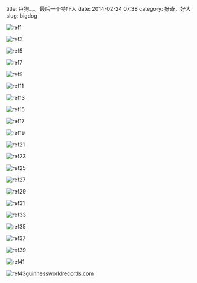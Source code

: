 title: 巨狗。。。最后一个特吓人
date: 2014-02-24 07:38
category: 好奇，好大
slug: bigdog





![ref1][ref1]










![ref3][ref3]










![ref5][ref5]










![ref7][ref7]










![ref9][ref9]










![ref11][ref11]










![ref13][ref13]










![ref15][ref15]










![ref17][ref17]










![ref19][ref19]










![ref21][ref21]










![ref23][ref23]










![ref25][ref25]










![ref27][ref27]










![ref29][ref29]










![ref31][ref31]










![ref33][ref33]










![ref35][ref35]










![ref37][ref37]










![ref39][ref39]










![ref41][ref41]










![ref43][ref43][guinnessworldrecords.com][ref44]



[ref1]: http://cdn.viralnova.com/wp-content/uploads/2013/10/lap-dogs.jpg

[ref2]: http://instagram.com/p/fg2qv-lHaM/

[ref3]: http://cdn.viralnova.com/wp-content/uploads/2013/10/lap-dogs2.jpg

[ref4]: http://instagram.com/p/fgrYByiX0R/

[ref5]: http://cdn.viralnova.com/wp-content/uploads/2013/10/lap-dogs3.jpg

[ref6]: http://instagram.com/p/ftJ6jenKHh/

[ref7]: http://cdn.viralnova.com/wp-content/uploads/2013/10/lap-dogs4.jpg

[ref8]: http://instagram.com/p/fzsZIfP19H/

[ref9]: http://cdn.viralnova.com/wp-content/uploads/2013/10/lap-dogs5.jpg

[ref10]: http://instagram.com/p/f0iD1kQzNI/

[ref11]: http://cdn.viralnova.com/wp-content/uploads/2013/10/lap-dogs6.jpg

[ref12]: http://let-shine-on-me.tumblr.com/post/64416535458

[ref13]: http://cdn.viralnova.com/wp-content/uploads/2013/10/lap-dogs7.jpg

[ref14]: http://thenewdocsully85.tumblr.com/post/62720487439

[ref15]: http://cdn.viralnova.com/wp-content/uploads/2013/10/lap-dogs8.jpg

[ref16]: http://welcometowh0reland.tumblr.com/post/63688286511/its-so-fluffy

[ref17]: http://cdn.viralnova.com/wp-content/uploads/2013/10/lap-dogs9.jpg

[ref18]: http://nanoklik.tumblr.com/post/62071822997/a-compilation-of-kaspar-my-lovely-but-stupid

[ref19]: http://cdn.viralnova.com/wp-content/uploads/2013/10/lap-dogs10.jpg

[ref20]: http://isabelalina12.tumblr.com/post/61509747931

[ref21]: http://cdn.viralnova.com/wp-content/uploads/2013/10/lap-dogs11.jpg

[ref22]: http://poetrycatmoon.tumblr.com/post/62247650647

[ref23]: http://cdn.viralnova.com/wp-content/uploads/2013/10/lap-dogs12.jpg

[ref24]: http://instagram.com/p/fvceqcrbZ1/

[ref25]: http://cdn.viralnova.com/wp-content/uploads/2013/10/lap-dogs13.jpg

[ref26]: http://poetrycatmoon.tumblr.com/post/63167934230

[ref27]: http://cdn.viralnova.com/wp-content/uploads/2013/10/lap-dogs14.jpg

[ref28]: http://instagram.com/p/fcOAEjoGQw/

[ref29]: http://cdn.viralnova.com/wp-content/uploads/2013/10/lap-dogs15.jpg

[ref30]: http://instagram.com/p/farY8hNVTG/

[ref31]: http://cdn.viralnova.com/wp-content/uploads/2013/10/lap-dogs16.gif

[ref32]: http://wegoingon.tumblr.com/post/60257419021

[ref33]: http://cdn.viralnova.com/wp-content/uploads/2013/10/lap-dogs17.jpg

[ref34]: http://instagram.com/p/fYt9exh16E/

[ref35]: http://cdn.viralnova.com/wp-content/uploads/2013/10/lap-dogs18.jpg

[ref36]: http://instagram.com/p/fYayfttXvJ/

[ref37]: http://cdn.viralnova.com/wp-content/uploads/2013/10/lap-dogs19.jpg

[ref38]: http://instagram.com/p/fYVogwPnZe/

[ref39]: http://cdn.viralnova.com/wp-content/uploads/2013/10/lap-dogs20.jpg

[ref40]: http://instagram.com/p/fWP-XYOzb6/

[ref41]: http://cdn.viralnova.com/wp-content/uploads/2013/10/lap-dogs21.jpg

[ref42]: http://instagram.com/p/fXg_mdrsv2/

[ref43]: http://cdn.viralnova.com/wp-content/uploads/2013/10/lap-dogs22.jpg

[ref44]: http://www.guinnessworldrecords.com/news/2012/9/record-holder-profile-zeus-the-worlds-tallest-dog-video-44740/

[ref45]: http://cdn.viralnova.com/shareonfacebook.jpg

